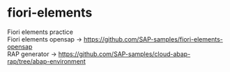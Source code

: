 # fiori-elements
Fiori elements practice  
Fiori elements opensap -> https://github.com/SAP-samples/fiori-elements-opensap  
RAP generator -> https://github.com/SAP-samples/cloud-abap-rap/tree/abap-environment  

